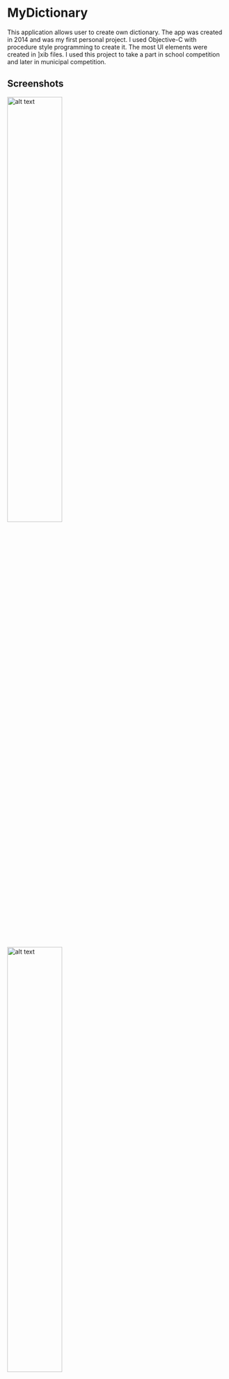 # MyDictionary

This application allows user to create own dictionary. The app was created in 2014 and was my first personal project. I used Objective-C with procedure style programming to create it. The most UI elements were created in ]xib files. I used this project to take a part in school competition and later in municipal competition.

## Screenshots
<img src="/docs/01.png" alt="alt text" style="height:50%;">
<img src="/docs/02.png" alt="alt text" style="height:50%;">
<img src="/docs/03.png" alt="alt text" style="height:50%;">
<img src="/docs/04.png" alt="alt text" style="height:50%;">
<img src="/docs/05.png" alt="alt text" style="height:50%;">
<img src="/docs/06.png" alt="alt text" style="height:50%;">
